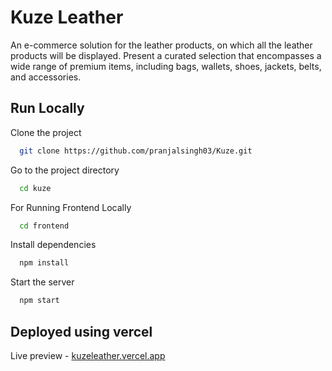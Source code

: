 # Kuze Leather 
An e-commerce solution for the leather products, on which all the leather products will be
displayed. Present a curated selection that encompasses a wide range of premium items,
including bags, wallets, shoes, jackets, belts, and accessories.

## Run Locally

Clone the project

```bash
  git clone https://github.com/pranjalsingh03/Kuze.git
```

Go to the project directory

```bash
  cd kuze 
```
For Running Frontend Locally
```bash
  cd frontend
```

Install dependencies

```bash
  npm install
```

Start the server

```bash
  npm start
```

## Deployed using vercel

Live preview - [kuzeleather.vercel.app](https://kuzeleather.vercel.app/)
